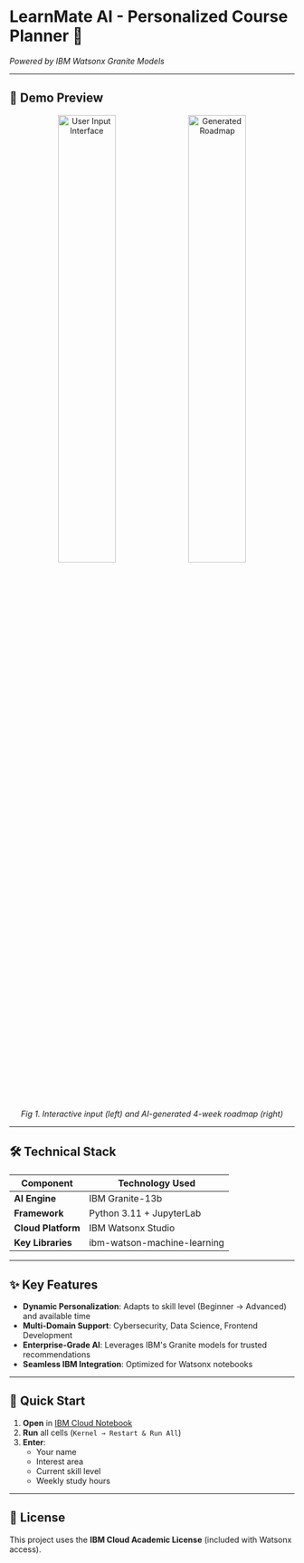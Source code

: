 # LearnMate AI - Personalized Course Planner 🚀  
*Powered by IBM Watsonx Granite Models*  

---

## 📸 Demo Preview  
<div align="center">
  <img src="https://github.com/user-attachments/assets/ab678e86-a3c6-43b5-a8f5-c778a183f3b5" alt="User Input Interface" width="45%">
  <img src="https://github.com/user-attachments/assets/1281c7be-4161-41d3-8a42-218d986e4820" alt="Generated Roadmap" width="45%">
  <br>  
  <em>Fig 1. Interactive input (left) and AI-generated 4-week roadmap (right)</em>
</div>

---

## 🛠️ Technical Stack  
<div style="margin-top: 20px;"></div>  <!-- Vertical space -->

| Component               | Technology Used           |
|-------------------------|---------------------------|
| **AI Engine**           | IBM Granite-13b           |
| **Framework**           | Python 3.11 + JupyterLab  |
| **Cloud Platform**      | IBM Watsonx Studio        |
| **Key Libraries**       | ibm-watson-machine-learning |

---

## ✨ Key Features  
- **Dynamic Personalization**: Adapts to skill level (Beginner → Advanced) and available time  
- **Multi-Domain Support**: Cybersecurity, Data Science, Frontend Development  
- **Enterprise-Grade AI**: Leverages IBM's Granite models for trusted recommendations  
- **Seamless IBM Integration**: Optimized for Watsonx notebooks  

---

## 🚀 Quick Start  
1. **Open** in [IBM Cloud Notebook](#)  
2. **Run** all cells (`Kernel → Restart & Run All`)  
3. **Enter**:  
   - Your name  
   - Interest area  
   - Current skill level  
   - Weekly study hours  

---

## 📜 License  
This project uses the **IBM Cloud Academic License** (included with Watsonx access).  

